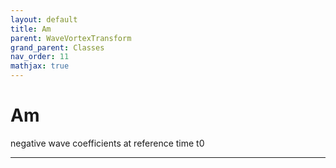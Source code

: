 ```yaml
---
layout: default
title: Am
parent: WaveVortexTransform
grand_parent: Classes
nav_order: 11
mathjax: true
---
```


#  Am

negative wave coefficients at reference time t0


---

